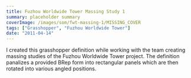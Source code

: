 ```yaml
---
title: Fuzhou Worldwide Tower Massing Study 1
summary: placeholder summary
coverImage: /images/som/fwt-massing-1/MISSING_COVER
tags: ["Grasshopper", "Fuzhou Worldwide Tower"]
date: "2011-04-14"
---
```


I created this grasshopper definition while working with the team creating massing studies of the Fuzhou Worldwide Tower project. The definition panalizes a provided BRep form into rectangular panels which are then rotated into various angled positions.
